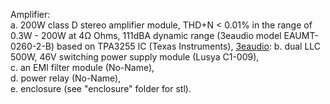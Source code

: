 Amplifier:<br>
a. 200W class D stereo amplifier module, THD+N < 0.01% in the range of 0.3W - 200W at 4Ω Ohms, 111dBA dynamic range (3eaudio model EAUMT-0260-2-B) based on TPA3255 IC (Texas Instruments), [3eaudio](https://www.3e-audio.com/amplifier-kits/tpa3255-2ch-260w/):
b. dual LLC 500W, 46V switching power supply module (Lusya C1-009), <br>
c. an EMI filter module (No-Name), <br>
d. power relay (No-Name),<br>
e. enclosure (see "enclosure" folder for stl).<br>

